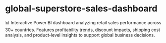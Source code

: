 # global-superstore-sales-dashboard
📊 Interactive Power BI dashboard analyzing retail sales performance across 30+ countries. Features profitability trends, discount impacts, shipping cost analysis, and product-level insights to support global business decisions.
